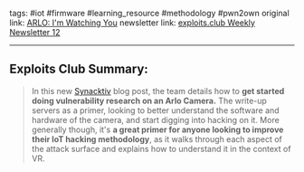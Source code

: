 tags: #iot #firmware #learning_resource #methodology #pwn2own
original link: [ARLO: I'm Watching You](https://www.synacktiv.com/publications/arlo-im-watching-you?ref=blog.exploits.club)
newsletter link: [exploits.club Weekly Newsletter 12](https://blog.exploits.club/exploits-club-weekly-newsletter-12/) 

---
## Exploits Club Summary:
> In this new [Synacktiv](https://www.synacktiv.com/index?ref=blog.exploits.club) blog post, the team details how to **get started doing vulnerability research on an Arlo Camera.** The write-up servers as a primer, looking to better understand the software and hardware of the camera, and start digging into hacking on it. More generally though, it's **a great primer for anyone looking to improve their IoT hacking methodology**, as it walks through each aspect of the attack surface and explains how to understand it in the context of VR. 